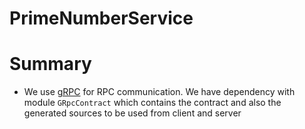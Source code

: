 # PrimeNumberService


# Summary

* We use [gRPC]() for RPC communication. We have dependency with module ````GRpcContract```` which contains the contract and also the generated sources
  to be used from client and server


  